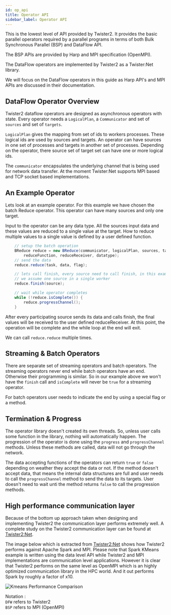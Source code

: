 ```yaml
---
id: op_api
title: Operator API
sidebar_label: Operator API
---
```


This is the lowest level of API provided by Twister2. It provides the basic parallel operators required
by a parallel programs in terms of both Bulk Synchronous Parallel (BSP) and DataFlow API. 

The BSP APIs are provided by Harp and MPI specification (OpenMPI).

The DataFlow operators are implemented by Twister2 as a Twister:Net library.

We will focus on the DataFlow operators in this guide as Harp API's and MPI APIs are discussed in their documentation.

## DataFlow Operator Overview

Twister2 dataflow operators are designed as asynchronous operators with state.
Every operator needs a ```LogicalPlan```, a ```Communicator``` and set of ```sources``` and set of ```targets```.

```LogicalPlan``` gives the mapping from set of ids to workers processes. These logical ids are
used by sources and targets. An operator can have sources in one set of processes
and targets in another set of processes. Depending on the operator, there source set of target
set can have one or more logical ids.

The ```communicator``` encapsulates the underlying channel that is being used for network data transfer.
At the moment Twister:Net supports MPI based and TCP socket based implementations.

## An Example Operator

Lets look at an example operator. For this example we have chosen the batch Reduce operator.
This operator can have many sources and only one target.

Input to the operator can be any data type. All the sources input data and these values are reduced
to a single value at the target. How to reduce multiple values to a single value is defined by
a user defined function.

```java
    // setup the batch operation
    BReduce reduce = new BReduce(communicator, logicalPlan, sources, target,
        reduceFunction, reduceReceiver, datatype);
    // send the data
    reduce.reduce(task, data, flag);

    // lets call finish, every source need to call finish, in this example
    // we assume one source in a single worker
    reduce.finish(source);

    // wait while operator completes
    while (!reduce.isComplete()) {
        reduce.progressChannel();
    }
```

After every participating source sends its data and calls finish, the final values will be
received to the user defined reduceReceiver. At this point, the operation will be complete
and the while loop at the end will exit.

We can call ```reduce.reduce``` multiple times.

## Streaming & Batch Operators

There are separate set of streaming operators and batch operators. The streaming operators never end
while batch operators have an end. Otherwise their programming is similar. So in our example above
we won't have the ```finish``` call and ```isComplete``` will never be ```true``` for a streaming
operator.

For batch operators user needs to indicate the end by using a special flag or a method.

## Termination & Progress

The operator library doesn't created its own threads. So, unless user calls some function in the library,
nothing will automatically happen. The progression of the operator is done using the
```progress``` and ```progressChannel``` methods. Unless these methods are called, data will
not go through the network.

The data accepting functions of the operators can return ```true``` or ```false``` depending
on weather they accept the data or not. If the method doesn't accept data, that means the internal
data structures are full and user needs to call the ```progressChannel``` method to send the data to
its targets. User doesn't need to wait unti the method returns ```false``` to call the progression
methods.

## High performance communication layer

Because of the bottom up approach taken when designing and implementing Twister2 the communication 
layer performs extremely well. A complete study on the Twister2 communication layer can be found at
[Twister2:Net](https://www.computer.org/csdl/proceedings/cloud/2018/7235/00/723501a383-abs.html). 

The image below which is extracted from [Twister2:Net](https://www.computer.org/csdl/proceedings/cloud/2018/7235/00/723501a383-abs.html) shows how
Twister2 performs against Apache Spark and MPI. Please note that Spark KMeans example is written using the data level API 
while Twister2 and MPI implementations are communication level applications. However it is clear that Twister2 performs on the same
level as OpenMPI which is an highly optimized communication library in the HPC world. And it out performs Spark by roughly a factor of x10.

![Kmeans Performance Comparison](assets/kmeans_comparison_low.png)

Notation :   
`DFW` refers to Twister2  
`BSP` refers to MPI (OpenMPI)  
 